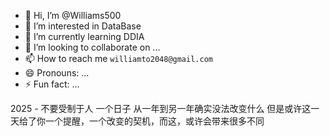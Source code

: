 - 👋 Hi, I’m @Williams500
- 👀 I’m interested in DataBase
- 🌱 I’m currently learning DDIA
- 💞️ I’m looking to collaborate on ...
- 📫 How to reach me `williamto2048@gmail.com`
- 😄 Pronouns: ...
- ⚡ Fun fact: ...

<!---
Williams500/Williams500 is a ✨ special ✨ repository because its `README.md` (this file) appears on your GitHub profile.
You can click the Preview link to take a look at your changes.
--->
2025 - 不要受制于人
一个日子 从一年到另一年确实没法改变什么 但是或许这一天给了你一个提醒，一个改变的契机，而这，或许会带来很多不同
